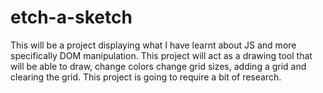 # etch-a-sketch
This will be a project displaying what I have learnt about JS and more specifically DOM manipulation.
This project will act as a drawing tool that will be able to draw, change colors change grid sizes,
adding a grid and clearing the grid. This project is going to require a bit of research.